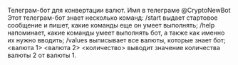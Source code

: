 Телеграм-бот для конвертации валют. Имя в телеграме @CryptoNewBot Этот телеграм-бот знает несколько команд: /start выдает стартовое сообщение и пишет, какие команды еще он умеет выполнять; /help напоминает, какие команды умеет выполнять бот, а также как именно их нужно вводить; /values выписывает все валюты, которые знает бот; <валюта 1> <валюта 2> <количество> выводит значение количества валюты 2 от валюты 1.
